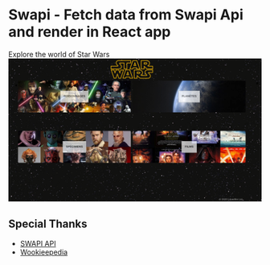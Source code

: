 # Swapi - Fetch data from Swapi Api and render in React app
Explore the world of Star Wars 
![](001.png)

## Special Thanks 
- [SWAPI API](https://swapi.dev/)
- [Wookieepedia](https://starwars.fandom.com/wiki/Main_Page)